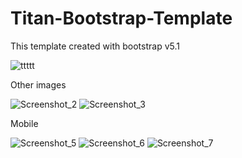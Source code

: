 # Titan-Bootstrap-Template
 This template created with bootstrap v5.1



![ttttt](https://user-images.githubusercontent.com/61758061/159661614-99630d95-15e3-4ebe-b373-118916d778aa.png)


Other images

![Screenshot_2](https://user-images.githubusercontent.com/61758061/159661668-7e482918-5b3b-4bb0-938b-a8468abcdf0c.png)
![Screenshot_3](https://user-images.githubusercontent.com/61758061/159661694-c0ad1145-181e-4fe8-9016-53f7475e2eb3.png)

Mobile 

![Screenshot_5](https://user-images.githubusercontent.com/61758061/159661905-4629474e-3b3d-4a8b-9f37-b57ce8715c17.png)
![Screenshot_6](https://user-images.githubusercontent.com/61758061/159661918-3975e93e-d978-4ef0-aac1-f20949639c7a.png)
![Screenshot_7](https://user-images.githubusercontent.com/61758061/159661927-b9bdf0b3-adbe-45e5-9bdd-07c5b7c9f085.png)

